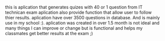 this is aplication that generates quizes with 40 or 1 question from IT technican exam aplication also provide function that allow user to follow thier results. aplication have over 3500 questions in database. And is mainly use in my school :).
aplication was created in over 1.5 month is not ideal and many things I can improve or change but is functional and helps my classmates get better results at the exam ;)
